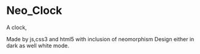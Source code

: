 # Neo_Clock
A clock,

Made by js,css3 and html5 with inclusion of neomorphism 
Design either in dark as well white mode.

